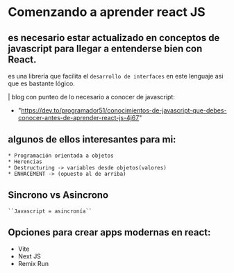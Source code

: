 # Comenzando a aprender react JS

## es necesario estar actualizado en conceptos de javascript para llegar a entenderse bien con React.

es una librería que facilita el `desarrollo de interfaces` en este lenguaje asi que es bastante lógico.

| blog con punteo de lo necesario a conocer de javascript:

- "https://dev.to/programador51/conocimientos-de-javascript-que-debes-conocer-antes-de-aprender-react-js-4j67"

## algunos de ellos interesantes para mi:

    * Programación orientada a objetos
    * Herencias
    * Destructuring -> variables desde objetos(valores)
    * ENHACEMENT -> (opuesto al de arriba)

## Sincrono vs Asincrono

    ``Javascript = asincronía``

## Opciones para crear apps modernas en react:

- Vite
- Next JS
- Remix Run
